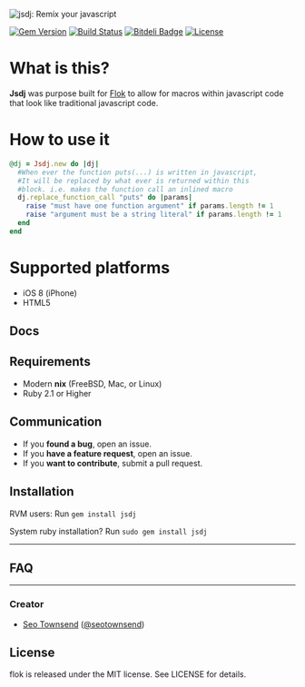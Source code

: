 ![jsdj: Remix your javascript](https://raw.githubusercontent.com/sotownsend/jsdj/master/logo.png)

[![Gem Version](https://badge.fury.io/rb/iarrogant.svg)](http://badge.fury.io/rb/jsdj)
[![Build Status](https://travis-ci.org/sotownsend/jsdj.svg)](https://travis-ci.org/sotownsend/jsdj)
[![Bitdeli Badge](https://d2weczhvl823v0.cloudfront.net/sotownsend/jsdj/trend.png)](https://bitdeli.com/free "Bitdeli Badge")
[![License](http://img.shields.io/badge/license-MIT-green.svg?style=flat)](https://github.com/sotownsend/jsdj/blob/master/LICENSE)

# What is this?

**Jsdj** was purpose built for [Flok](http://github.com/sotownsend/flok) to allow for macros within javascript code that look
like traditional javascript code.

# How to use it
```ruby
@dj = Jsdj.new do |dj|
  #When ever the function puts(...) is written in javascript,
  #It will be replaced by what ever is returned within this
  #block. i.e. makes the function call an inlined macro
  dj.replace_function_call "puts" do |params|
    raise "must have one function argument" if params.length != 1
    raise "argument must be a string literal" if params.length != 1
  end
end
```
 

# Supported platforms
 * iOS 8 (iPhone)
 * HTML5

## Docs

## Requirements

- Modern **nix** (FreeBSD, Mac, or Linux)
- Ruby 2.1 or Higher

## Communication

- If you **found a bug**, open an issue.
- If you **have a feature request**, open an issue.
- If you **want to contribute**, submit a pull request.

## Installation

RVM users:
Run `gem install jsdj`

System ruby installation?
Run `sudo gem install jsdj`

---

## FAQ

* * *

### Creator

- [Seo Townsend](http://github.com/sotownsend) ([@seotownsend](https://twitter.com/seotownsend))

## License

flok is released under the MIT license. See LICENSE for details.
